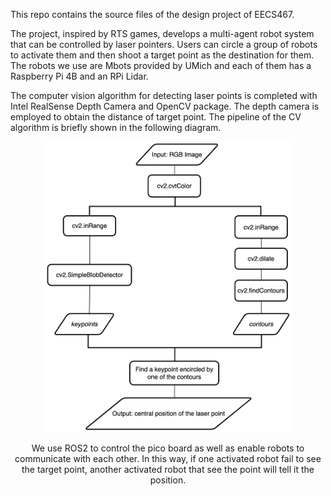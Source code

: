 This repo contains the source files of the design project of EECS467. 

The project, inspired by RTS games, develops a multi-agent robot system that can be controlled by laser pointers. Users can circle a group of robots to activate them and then shoot a target point as the destination for them. The robots we use are Mbots provided by UMich and each of them has a Raspberry Pi 4B and an RPi Lidar. 

The computer vision algorithm for detecting laser points is completed with Intel RealSense Depth Camera and OpenCV package. The depth camera is employed to obtain the distance of target point. The pipeline of the CV algorithm is briefly shown in the following diagram. 

<div align=center>
<img src="https://github.com/nexuszhan/EECS467-Design-Lab/blob/main/imgs/laser_diagram.png" width="400px">

We use ROS2 to control the pico board as well as enable robots to communicate with each other. In this way, if one activated robot fail to see the target point, another activated robot that see the point will tell it the position. 
